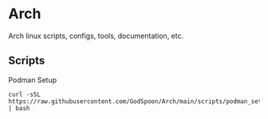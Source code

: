 # Arch
Arch linux scripts, configs, tools, documentation, etc.

## Scripts
Podman Setup
```
curl -sSL https://raw.githubusercontent.com/GodSpoon/Arch/main/scripts/podman_setup.sh | bash
```
